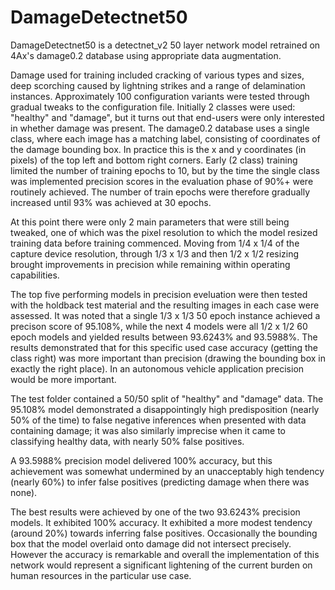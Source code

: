 # DamageDetectnet50

DamageDetectnet50 is a detectnet_v2 50 layer network model retrained on 4Ax's damage0.2 database using appropriate data augmentation.

Damage used for training included cracking of various types and sizes, deep scorching caused by lightning strikes and a range of delamination 
instances. Approximately 100 configuration variants were tested through gradual tweaks to the configuration file. Initially 2 classes were used:
"healthy" and "damage", but it turns out that end-users were only interested in whether damage was present. The damage0.2 database uses a single 
class, where each image has a matching label, consisting of coordinates of the damage bounding box. In practice this is the x and y coordinates 
(in pixels) of the top left and bottom right corners. Early (2 class) training limited the number of training epochs to 10, but by the time the 
single class was implemented precision scores in the evaluation phase of 90%+ were routinely achieved. The number of train epochs were therefore 
gradually increased until 93%  was achieved at 30 epochs. 

At this point there were only 2 main parameters that were still being tweaked, one of which was the pixel resolution to which the model resized 
training data before training commenced. Moving from 1/4 x 1/4 of the capture device resolution, through 1/3 x 1/3 and then 1/2 x 1/2 resizing 
brought improvements in precision while remaining within operating capabilities. 

The top five performing models in precision eveluation were then tested with the holdback test material and the resulting images in each case 
were assessed. It was noted that a single 1/3 x 1/3 50 epoch instance achieved a precison score of 95.108%, while the next 4 models were all 
1/2 x 1/2 60 epoch models and yielded results between 93.6243% and 93.5988%. The results demonstrated that for this specific used case accuracy 
(getting the class right) was more important than precision (drawing the bounding box in exactly the right place). In an autonomous vehicle 
application precision would be more important.

The test folder contained a 50/50 split of "healthy" and "damage" data. The 95.108% model demonstrated a disappointingly high predisposition 
(nearly 50% of the time) to false negative inferences when presented with data containing damage; it was also similarly imprecise when it came 
to classifying healthy data, with nearly 50% false positives.

A 93.5988% precision model delivered 100% accuracy, but this achievement was somewhat undermined by an unacceptably high tendency (nearly 60%) 
to infer false positives (predicting damage when there was none).

The best results were achieved by one of the two 93.6243% precision models. It exhibited 100% accuracy. It exhibited a more modest tendency 
(around 20%) towards inferring false positives. Occasionally the bounding box that the model overlaid onto damage did not intersect precisely. 
However the accuracy is remarkable and overall the implementation of this network would represent a significant lightening of the current burden 
on human resources in the particular use case.
